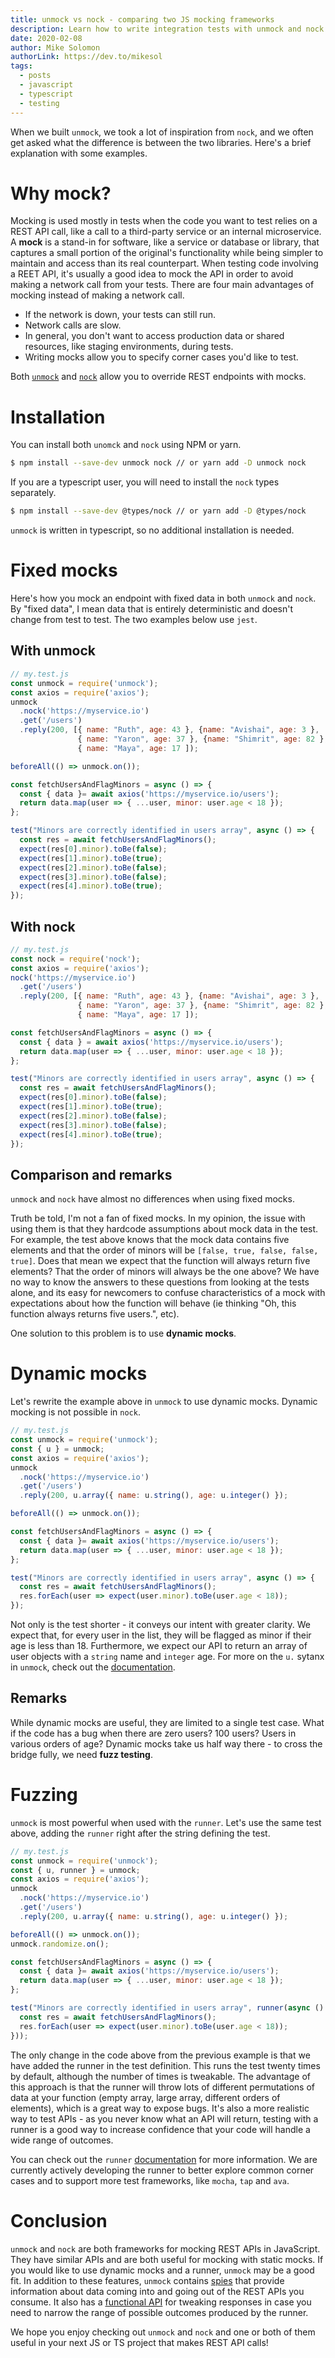 ```yaml
---
title: unmock vs nock - comparing two JS mocking frameworks
description: Learn how to write integration tests with unmock and nock.
date: 2020-02-08
author: Mike Solomon
authorLink: https://dev.to/mikesol
tags:
  - posts
  - javascript
  - typescript
  - testing
---
```


When we built `unmock`, we took a lot of inspiration from `nock`, and we often get asked what the difference is between the two libraries.  Here's a brief explanation with some examples.

# Why mock?

Mocking is used mostly in tests when the code you want to test relies on a REST API call, like a call to a third-party service or an internal microservice. A **mock** is a stand-in for software, like a service or database or library, that captures a small portion of the original's functionality while being simpler to maintain and access than its real counterpart. When testing code involving a REET API, it's usually a good idea to mock the API in order to avoid making a network call from your tests.  There are four main advantages of mocking instead of making a network call.

- If the network is down, your tests can still run.
- Network calls are slow.
- In general, you don't want to access production data or shared resources, like staging environments, during tests.
- Writing mocks allow you to specify corner cases you'd like to test.

Both [`unmock`](https://github.com/Meeshkan/unmock) and [`nock`](https://github.com/nock/nock) allow you to override REST endpoints with mocks.

# Installation

You can install both `unomck` and `nock` using NPM or yarn.

```bash
$ npm install --save-dev unmock nock // or yarn add -D unmock nock
```

If you are a typescript user, you will need to install the `nock` types separately.

```bash
$ npm install --save-dev @types/nock // or yarn add -D @types/nock
```

`unmock` is written in typescript, so no additional installation is needed.

# Fixed mocks

Here's how you mock an endpoint with fixed data in both `unmock` and `nock`. By "fixed data", I mean data that is entirely deterministic and doesn't change from test to test.  The two examples below use `jest`.

## With unmock

```javascript
// my.test.js
const unmock = require('unmock');
const axios = require('axios');
unmock
  .nock('https://myservice.io')
  .get('/users')
  .reply(200, [{ name: "Ruth", age: 43 }, {name: "Avishai", age: 3 },
               { name: "Yaron", age: 37 }, {name: "Shimrit", age: 82 },
               { name: "Maya", age: 17 ]);

beforeAll(() => unmock.on());

const fetchUsersAndFlagMinors = async () => {
  const { data }= await axios('https://myservice.io/users');
  return data.map(user => { ...user, minor: user.age < 18 });
};

test("Minors are correctly identified in users array", async () => {
  const res = await fetchUsersAndFlagMinors();
  expect(res[0].minor).toBe(false);
  expect(res[1].minor).toBe(true);
  expect(res[2].minor).toBe(false);
  expect(res[3].minor).toBe(false);
  expect(res[4].minor).toBe(true);
});
```

## With nock

```javascript
// my.test.js
const nock = require('nock');
const axios = require('axios');
nock('https://myservice.io')
  .get('/users')
  .reply(200, [{ name: "Ruth", age: 43 }, {name: "Avishai", age: 3 },
               { name: "Yaron", age: 37 }, {name: "Shimrit", age: 82 },
               { name: "Maya", age: 17 ]);

const fetchUsersAndFlagMinors = async () => {
  const { data } = await axios('https://myservice.io/users');
  return data.map(user => { ...user, minor: user.age < 18 });
};

test("Minors are correctly identified in users array", async () => {
  const res = await fetchUsersAndFlagMinors();
  expect(res[0].minor).toBe(false);
  expect(res[1].minor).toBe(true);
  expect(res[2].minor).toBe(false);
  expect(res[3].minor).toBe(false);
  expect(res[4].minor).toBe(true);
});
```

## Comparison and remarks

`unmock` and `nock` have almost no differences when using fixed mocks.

Truth be told, I'm not a fan of fixed mocks. In my opinion, the issue with using them is that they hardcode assumptions about mock data in the test.  For example, the test above knows that the mock data contains five elements and that the order of minors will be `[false, true, false, false, true]`.  Does that mean we expect that the function will always return five elements?  That the order of minors will always be the one above?  We have no way to know the answers to these questions from looking at the tests alone, and its easy for newcomers to confuse characteristics of a mock with expectations about how the function will behave (ie thinking "Oh, this function always returns five users.", etc).

One solution to this problem is to use **dynamic mocks**.

# Dynamic mocks

Let's rewrite the example above in `unmock` to use dynamic mocks.  Dynamic mocking is not possible in `nock`.

```javascript
// my.test.js
const unmock = require('unmock');
const { u } = unmock;
const axios = require('axios');
unmock
  .nock('https://myservice.io')
  .get('/users')
  .reply(200, u.array({ name: u.string(), age: u.integer() });

beforeAll(() => unmock.on());

const fetchUsersAndFlagMinors = async () => {
  const { data }= await axios('https://myservice.io/users');
  return data.map(user => { ...user, minor: user.age < 18 });
};

test("Minors are correctly identified in users array", async () => {
  const res = await fetchUsersAndFlagMinors();
  res.forEach(user => expect(user.minor).toBe(user.age < 18));
});
```

Not only is the test shorter - it conveys our intent with greater clarity.  We expect that, for every user in the list, they will be flagged as minor if their age is less than 18.  Furthermore, we expect our API to return an array of user objects with a `string` name and `integer` age.  For more on the `u.` sytanx in `unmock`, check out the [documentation](https://www.unmock.io/docs/unmock#poet).

## Remarks

While dynamic mocks are useful, they are limited to a single test case.  What if the code has a bug when there are zero users?  100 users?  Users in various orders of age?  Dynamic mocks take us half way there - to cross the bridge fully, we need **fuzz testing**.

# Fuzzing

`unmock` is most powerful when used with the `runner`.  Let's use the same test above, adding the `runner` right after the string defining the test.

```javascript
// my.test.js
const unmock = require('unmock');
const { u, runner } = unmock;
const axios = require('axios');
unmock
  .nock('https://myservice.io')
  .get('/users')
  .reply(200, u.array({ name: u.string(), age: u.integer() });

beforeAll(() => unmock.on());
unmock.randomize.on();

const fetchUsersAndFlagMinors = async () => {
  const { data }= await axios('https://myservice.io/users');
  return data.map(user => { ...user, minor: user.age < 18 });
};

test("Minors are correctly identified in users array", runner(async () => {
  const res = await fetchUsersAndFlagMinors();
  res.forEach(user => expect(user.minor).toBe(user.age < 18));
}));
```

The only change in the code above from the previous example is that we have added the runner in the test definition. This runs the test twenty times by default, although the number of times is tweakable.  The advantage of this approach is that the runner will throw lots of different permutations of data at your function (empty array, large array, different orders of elements), which is a great way to expose bugs.  It's also a more realistic way to test APIs - as you never know what an API will return, testing with a runner is a good way to increase confidence that your code will handle a wide range of outcomes.

You can check out the `runner` [documentation](https://www.unmock.io/docs/fuzz) for more information.  We are currently actively developing the runner to better explore common corner cases and to support more test frameworks, like `mocha`, `tap` and `ava`.

# Conclusion

`unmock` and `nock` are both frameworks for mocking REST APIs in JavaScript.  They have similar APIs and are both useful for mocking with static mocks.  If you would like to use dynamic mocks and a runner, `unmock` may be a good fit.  In addition to these features, `unmock` contains [spies](https://www.unmock.io/docs/expectations#spying) that provide information about data coming into and going out of the REST APIs you consume.  It also has a [functional API](https://www.unmock.io/docs/setting-state) for tweaking responses in case you need to narrow the range of possible outcomes produced by the runner.

We hope you enjoy checking out `unmock` and `nock` and one or both of them useful in your next JS or TS project that makes REST API calls!